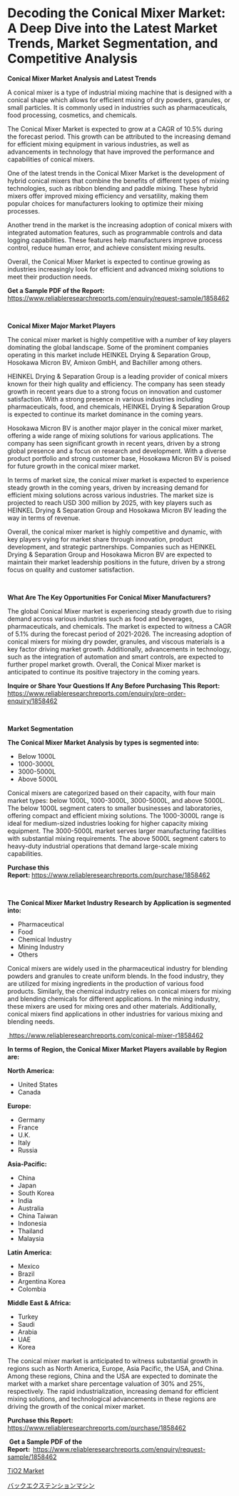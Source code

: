 <p><h1>Decoding the Conical Mixer Market: A Deep Dive into the Latest Market Trends, Market Segmentation, and Competitive Analysis</h1></p><p><strong>Conical Mixer Market Analysis and Latest Trends</strong></p>
<p><p>A conical mixer is a type of industrial mixing machine that is designed with a conical shape which allows for efficient mixing of dry powders, granules, or small particles. It is commonly used in industries such as pharmaceuticals, food processing, cosmetics, and chemicals.</p><p>The Conical Mixer Market is expected to grow at a CAGR of 10.5% during the forecast period. This growth can be attributed to the increasing demand for efficient mixing equipment in various industries, as well as advancements in technology that have improved the performance and capabilities of conical mixers.</p><p>One of the latest trends in the Conical Mixer Market is the development of hybrid conical mixers that combine the benefits of different types of mixing technologies, such as ribbon blending and paddle mixing. These hybrid mixers offer improved mixing efficiency and versatility, making them popular choices for manufacturers looking to optimize their mixing processes.</p><p>Another trend in the market is the increasing adoption of conical mixers with integrated automation features, such as programmable controls and data logging capabilities. These features help manufacturers improve process control, reduce human error, and achieve consistent mixing results.</p><p>Overall, the Conical Mixer Market is expected to continue growing as industries increasingly look for efficient and advanced mixing solutions to meet their production needs.</p></p>
<p><strong>Get a Sample PDF of the Report:&nbsp;</strong> <a href="https://www.reliableresearchreports.com/enquiry/request-sample/1858462">https://www.reliableresearchreports.com/enquiry/request-sample/1858462</a></p>
<p>&nbsp;</p>
<p><strong>Conical Mixer Major Market Players</strong></p>
<p><p>The conical mixer market is highly competitive with a number of key players dominating the global landscape. Some of the prominent companies operating in this market include HEINKEL Drying & Separation Group, Hosokawa Micron BV, Amixon GmbH, and Bachiller among others.</p><p>HEINKEL Drying & Separation Group is a leading provider of conical mixers known for their high quality and efficiency. The company has seen steady growth in recent years due to a strong focus on innovation and customer satisfaction. With a strong presence in various industries including pharmaceuticals, food, and chemicals, HEINKEL Drying & Separation Group is expected to continue its market dominance in the coming years.</p><p>Hosokawa Micron BV is another major player in the conical mixer market, offering a wide range of mixing solutions for various applications. The company has seen significant growth in recent years, driven by a strong global presence and a focus on research and development. With a diverse product portfolio and strong customer base, Hosokawa Micron BV is poised for future growth in the conical mixer market.</p><p>In terms of market size, the conical mixer market is expected to experience steady growth in the coming years, driven by increasing demand for efficient mixing solutions across various industries. The market size is projected to reach USD 300 million by 2025, with key players such as HEINKEL Drying & Separation Group and Hosokawa Micron BV leading the way in terms of revenue.</p><p>Overall, the conical mixer market is highly competitive and dynamic, with key players vying for market share through innovation, product development, and strategic partnerships. Companies such as HEINKEL Drying & Separation Group and Hosokawa Micron BV are expected to maintain their market leadership positions in the future, driven by a strong focus on quality and customer satisfaction.</p></p>
<p>&nbsp;</p>
<p><strong>What Are The Key Opportunities For Conical Mixer Manufacturers?</strong></p>
<p><p>The global Conical Mixer market is experiencing steady growth due to rising demand across various industries such as food and beverages, pharmaceuticals, and chemicals. The market is expected to witness a CAGR of 5.1% during the forecast period of 2021-2026. The increasing adoption of conical mixers for mixing dry powder, granules, and viscous materials is a key factor driving market growth. Additionally, advancements in technology, such as the integration of automation and smart controls, are expected to further propel market growth. Overall, the Conical Mixer market is anticipated to continue its positive trajectory in the coming years.</p></p>
<p><strong>Inquire or Share Your Questions If Any Before Purchasing This Report:</strong> <a href="https://www.reliableresearchreports.com/enquiry/pre-order-enquiry/1858462">https://www.reliableresearchreports.com/enquiry/pre-order-enquiry/1858462</a></p>
<p>&nbsp;</p>
<p><strong>Market Segmentation</strong></p>
<p><strong>The Conical Mixer Market Analysis by types is segmented into:</strong></p>
<p><ul><li>Below 1000L</li><li>1000-3000L</li><li>3000-5000L</li><li>Above 5000L</li></ul></p>
<p><p>Conical mixers are categorized based on their capacity, with four main market types: below 1000L, 1000-3000L, 3000-5000L, and above 5000L. The below 1000L segment caters to smaller businesses and laboratories, offering compact and efficient mixing solutions. The 1000-3000L range is ideal for medium-sized industries looking for higher capacity mixing equipment. The 3000-5000L market serves larger manufacturing facilities with substantial mixing requirements. The above 5000L segment caters to heavy-duty industrial operations that demand large-scale mixing capabilities.</p></p>
<p><strong>Purchase this Report:&nbsp;</strong><a href="https://www.reliableresearchreports.com/purchase/1858462">https://www.reliableresearchreports.com/purchase/1858462</a></p>
<p>&nbsp;</p>
<p><strong>The Conical Mixer Market Industry Research by Application is segmented into:</strong></p>
<p><ul><li>Pharmaceutical</li><li>Food</li><li>Chemical Industry</li><li>Mining Industry</li><li>Others</li></ul></p>
<p><p>Conical mixers are widely used in the pharmaceutical industry for blending powders and granules to create uniform blends. In the food industry, they are utilized for mixing ingredients in the production of various food products. Similarly, the chemical industry relies on conical mixers for mixing and blending chemicals for different applications. In the mining industry, these mixers are used for mixing ores and other materials. Additionally, conical mixers find applications in other industries for various mixing and blending needs.</p></p>
<p><a href="https://www.reliableresearchreports.com/conical-mixer-r1858462">&nbsp;https://www.reliableresearchreports.com/conical-mixer-r1858462</a></p>
<p><strong>In terms of Region, the Conical Mixer Market Players available by Region are:</strong></p>
<p>
    <p> <strong> North America: </strong>
        <ul>
            <li>United States</li>
            <li>Canada</li>
        </ul>
        </p> 
    <p> <strong> Europe: </strong>
        <ul>
            <li>Germany</li>
            <li>France</li>
            <li>U.K.</li>
            <li>Italy</li>
            <li>Russia</li>
        </ul>
        </p> 
    <p> <strong> Asia-Pacific: </strong>
        <ul>
            <li>China</li>
            <li>Japan</li>
            <li>South Korea</li>
            <li>India</li>
            <li>Australia</li>
            <li>China Taiwan</li>
            <li>Indonesia</li>
            <li>Thailand</li>
            <li>Malaysia</li>
        </ul>
        </p> 
    <p> <strong> Latin America: </strong>
        <ul>
            <li>Mexico</li>
            <li>Brazil</li>
            <li>Argentina Korea</li>
            <li>Colombia</li>
        </ul>
        </p> 
    <p> <strong> Middle East & Africa: </strong>
        <ul>
            <li>Turkey</li>
            <li>Saudi</li>
            <li>Arabia</li>
            <li>UAE</li>
            <li>Korea</li>
        </ul>
    </p>
    </p>
<p><p>The conical mixer market is anticipated to witness substantial growth in regions such as North America, Europe, Asia Pacific, the USA, and China. Among these regions, China and the USA are expected to dominate the market with a market share percentage valuation of 30% and 25%, respectively. The rapid industrialization, increasing demand for efficient mixing solutions, and technological advancements in these regions are driving the growth of the conical mixer market.</p></p>
<p><strong>Purchase this Report: </strong><a href="https://www.reliableresearchreports.com/purchase/1858462">https://www.reliableresearchreports.com/purchase/1858462</a></p>
<p>&nbsp;<strong>Get a Sample PDF of the Report:&nbsp;&nbsp;</strong><a href="https://www.reliableresearchreports.com/enquiry/request-sample/1858462">https://www.reliableresearchreports.com/enquiry/request-sample/1858462</a></p>
<p><strong></strong></p>
<p><p><a href="https://issuu.com/reportprime-2/docs/tio2-market-size-2030.pptx">TiO2 Market</a></p><p><a href="https://github.com/vhemk0794148/Market-Research-Report-List-1/blob/main/210374132441.md">バックエクステンションマシン</a></p></p>